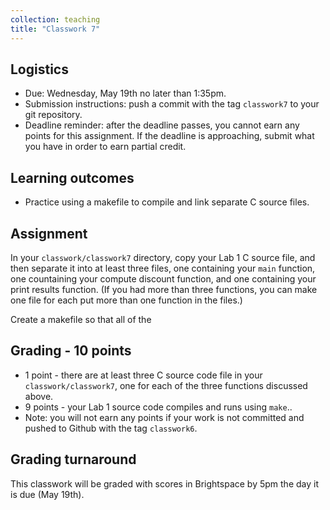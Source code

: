 ```yaml
---
collection: teaching
title: "Classwork 7"
---
```


## Logistics
* Due: Wednesday, May 19th no later than 1:35pm.
* Submission instructions: push a commit with the tag `classwork7` to your git
	repository.
* Deadline reminder: after the deadline passes, you cannot earn any points for
	this assignment. If the deadline is approaching, submit what you have in
	order to earn partial credit.

## Learning outcomes
* Practice using a makefile to compile and link separate C source files.

## Assignment

In your `classwork/classwork7` directory, copy your Lab 1 C source file, and
then separate it into at least three files, one containing your `main`
function, one countaining your compute discount function, and one containing
your print results function. (If you had more than three functions, you can
make one file for each put more than one function in the files.)

Create a makefile so that all of the 


## Grading - 10 points
* 1 point - there are at least three C source code file in your
	`classwork/classwork7`, one for each of the three functions discussed
	above.
* 9 points - your Lab 1 source code compiles and runs using `make`..
* Note: you will not earn any points if your work is not committed and pushed to
Github with the tag `classwork6`.

## Grading turnaround
This classwork will be graded with scores in Brightspace by 5pm the day it is
due (May 19th).
